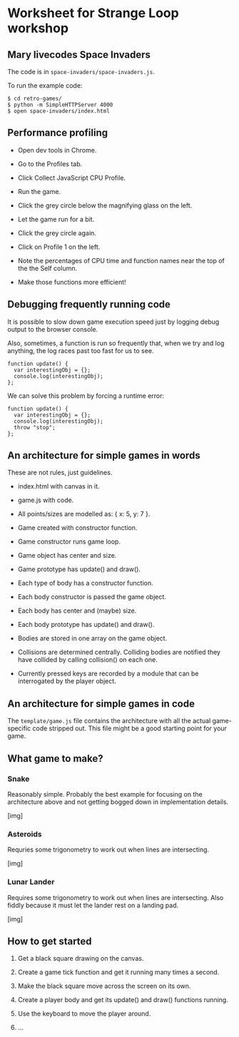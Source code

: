 # Worksheet for Strange Loop workshop

## Mary livecodes Space Invaders

The code is in `space-invaders/space-invaders.js`.

To run the example code:

    $ cd retro-games/
    $ python -m SimpleHTTPServer 4000
    $ open space-invaders/index.html

## Performance profiling

* Open dev tools in Chrome.

* Go to the Profiles tab.

* Click Collect JavaScript CPU Profile.

* Run the game.

* Click the grey circle below the magnifying glass on the left.

* Let the game run for a bit.

* Click the grey circle again.

* Click on Profile 1 on the left.

* Note the percentages of CPU time and function names near the top of the
the Self column.

* Make those functions more efficient!

## Debugging frequently running code

It is possible to slow down game execution speed just by logging
debug output to the browser console.

Also, sometimes, a function is run so frequently that, when we try and
log anything, the log races past too fast for us to see.

    function update() {
      var interestingObj = {};
      console.log(interestingObj);
    };

We can solve this problem by forcing a runtime error:

    function update() {
      var interestingObj = {};
      console.log(interestingObj);
      throw "stop";
    };

## An architecture for simple games in words

These are not rules, just guidelines.

* index.html with canvas in it.

* game.js with code.

* All points/sizes are modelled as: { x: 5, y: 7 }.

* Game created with constructor function.

* Game constructor runs game loop.

* Game object has center and size.

* Game prototype has update() and draw().

* Each type of body has a constructor function.

* Each body constructor is passed the game object.

* Each body has center and (maybe) size.

* Each body prototype has update() and draw().

* Bodies are stored in one array on the game object.

* Collisions are determined centrally.  Colliding bodies are
notified they have collided by calling collision() on each one.

* Currently pressed keys are recorded by a module that can be
interrogated by the player object.

## An architecture for simple games in code

The `template/game.js` file contains the architecture
with all the actual game-specific code stripped out.  This file
might be a good starting point for your game.

## What game to make?

### Snake

Reasonably simple.  Probably the best example for focusing on the
architecture above and not getting bogged down in implementation details.

[img]

### Asteroids

Requries some trigonometry to work out when lines are intersecting.

[img]

### Lunar Lander

Requires some trigonometry to work out when lines are intersecting.  Also fiddly
because it must let the lander rest on a landing pad.

[img]

## How to get started

1. Get a black square drawing on the canvas.

2. Create a game tick function and get it running many times a second.

3. Make the black square move across the screen on its own.

4. Create a player body and get its update() and draw() functions running.

5. Use the keyboard to move the player around.

6. ...
